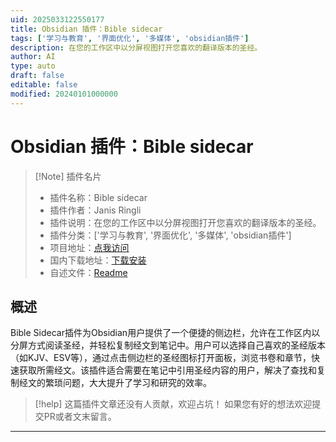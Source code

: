 ```yaml
---
uid: 2025033122550177
title: Obsidian 插件：Bible sidecar
tags: ['学习与教育', '界面优化', '多媒体', 'obsidian插件']
description: 在您的工作区中以分屏视图打开您喜欢的翻译版本的圣经。
author: AI
type: auto
draft: false
editable: false
modified: 20240101000000
---
```


# Obsidian 插件：Bible sidecar

> [!Note] 插件名片
> - 插件名称：Bible sidecar
> - 插件作者：Janis Ringli
> - 插件说明：在您的工作区中以分屏视图打开您喜欢的翻译版本的圣经。
> - 插件分类：['学习与教育', '界面优化', '多媒体', 'obsidian插件']
> - 项目地址：[点我访问](https://github.com/janisringli/bible-sidecar-obsidian-plugin)
> - 国内下载地址：[下载安装](https://pkmer.cn/products/plugin/pluginMarket/?bible-sidecar)
> - 自述文件：[Readme](https://ghproxy.net/https://raw.githubusercontent.com/janisringli/bible-sidecar-obsidian-plugin/main/README.md)



## 概述

Bible Sidecar插件为Obsidian用户提供了一个便捷的侧边栏，允许在工作区内以分屏方式阅读圣经，并轻松复制经文到笔记中。用户可以选择自己喜欢的圣经版本（如KJV、ESV等），通过点击侧边栏的圣经图标打开面板，浏览书卷和章节，快速获取所需经文。该插件适合需要在笔记中引用圣经内容的用户，解决了查找和复制经文的繁琐问题，大大提升了学习和研究的效率。


> [!help] 
> 这篇插件文章还没有人贡献，欢迎占坑！
> 如果您有好的想法欢迎提交PR或者文末留言。
> 

---




